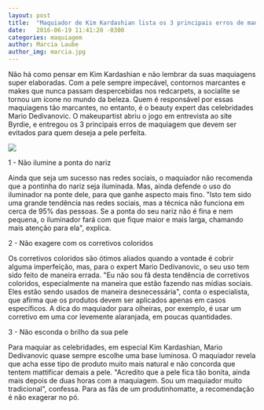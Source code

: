 ```yaml
---
layout: post
title:  "Maquiador de Kim Kardashian lista os 3 principais erros de maquiagem: Saiba como evitá-los"
date:   2016-06-19 11:41:20 -0300
categories: maquiagem
author: Marcia Laube
author_img: marcia.jpg
---
```


Não há como pensar em Kim Kardashian e não lembrar da suas maquiagens super elaboradas. Com a pele sempre impecável, contornos marcantes e makes que nunca passam despercebidas nos redcarpets, a socialite se tornou um ícone no mundo da beleza. Quem é responsável por essas maquiagens tão marcantes, no entanto, é o beauty expert das celebridades Mario Dedivanovic. O makeupartist abriu o jogo em entrevista ao site Byrdie, e entregou os 3 principais erros de maquiagem que devem ser evitados para quem deseja a pele perfeita. 

![](http://www.alessandrostein.com/blog-fashion-hug/images/posts/janaina1.png)

1 - Não ilumine a ponta do nariz

Ainda que seja um sucesso nas redes sociais, o maquiador não recomenda que a pontinha do nariz seja iluminada. Mas, ainda defende o uso do iluminador na ponte dele, para que ganhe aspecto mais fino. "Isto tem sido uma grande tendência nas redes sociais, mas a técnica não funciona em cerca de 95% das pessoas. Se a ponta do seu nariz não é fina e nem pequena, o iluminador fará com que fique maior e mais larga, chamando mais atenção para ela", explica.

2 - Não exagere com os corretivos coloridos

Os corretivos coloridos são ótimos aliados quando a vontade é cobrir alguma imperfeição, mas, para o expert Mario Dedivanovic, o seu uso tem sido feito de maneira errada. "Eu não sou fã desta tendência de corretivos coloridos, especialmente na maneira que estão fazendo nas mídias sociais. Eles estão sendo usados de maneira desnecessária", conta o especialista, que afirma que os produtos devem ser aplicados apenas em casos específicos. A dica do maquiador para olheiras, por exemplo, é usar um corretivo em uma cor levemente alaranjada, em poucas quantidades.

3 - Não esconda o brilho da sua pele

Para maquiar as celebridades, em especial Kim Kardashian, Mario Dedivanovic quase sempre escolhe uma base luminosa. O maquiador revela que acha esse tipo de produto muito mais natural e não concorda que tentem mattificar demais a pele. "Acredito que a pele fica tão bonita, ainda mais depois de duas horas com a maquiagem. Sou um maquiador muito tradicional", confessa. Para as fãs de um produtinhomatte, a recomendação é não exagerar no pó.
